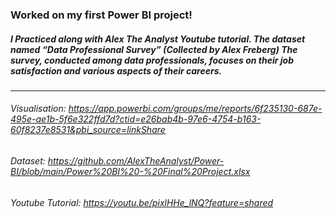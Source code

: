 ### Worked on my first Power BI project!
##### I Practiced along with Alex The Analyst Youtube tutorial. The dataset named “Data Professional Survey” (Collected by Alex Freberg) The survey, conducted among data professionals, focuses on their job satisfaction and various aspects of their careers.
---
###### Visualisation: https://app.powerbi.com/groups/me/reports/6f235130-687e-495e-ae1b-5f6e322ffd7d?ctid=e26bab4b-97e6-4754-b163-60f8237e8531&pbi_source=linkShare
###### Dataset: https://github.com/AlexTheAnalyst/Power-BI/blob/main/Power%20BI%20-%20Final%20Project.xlsx 
###### Youtube Tutorial: https://youtu.be/pixlHHe_lNQ?feature=shared
